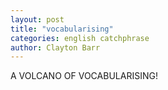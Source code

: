 ```yaml
---
layout: post
title: "vocabularising"
categories: english catchphrase
author: Clayton Barr
---
```


A VOLCANO OF VOCABULARISING!
